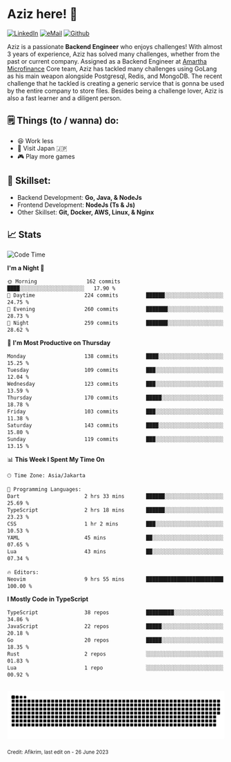 # Aziz here! 👋

[![LinkedIn](https://img.shields.io/static/v1?message=afikrim&logo=linkedin&label=&color=0077B5&logoColor=white&labelColor=&style=for-the-badge)](https://www.linkedin.com/in/afikrim)
[![eMail](https://img.shields.io/static/v1?message=afikrim10@gmail.com&logo=gmail&label=&color=D14836&logoColor=white&labelColor=&style=for-the-badge)](mailto:afikrim10@gmail.com)
[![Github](https://komarev.com/ghpvc/?username=afikrim&label=Visitors&style=for-the-badge)](https://www.github.com/afikrim)

<!--Introduction-->
Aziz is a passionate **Backend Engineer** who enjoys challenges! With almost 3 years of experience, Aziz has solved many challenges, whether from the past or current company. Assigned as a Backend Engineer at [Amartha Microfinance](https://amartha.com) Core team, Aziz has tackled many challenges using GoLang as his main weapon alongside Postgresql, Redis, and MongoDB. The recent challenge that he tackled is creating a generic service that is gonna be used by the entire company to store files. Besides being a challenge lover, Aziz is also a fast learner and a diligent person.

<!--Things TODO-->
## 🗒️ Things (to / wanna) do:

- 😆 Work less
- 🚀 Visit Japan 🇯🇵
- 🎮 Play more games

<!--Skillset-->
## 🏅 Skillset:

- Backend Development: **Go, Java, & NodeJs**
- Frontend Development: **NodeJs (Ts & Js)**
- Other Skillset: **Git, Docker, AWS, Linux, & Nginx**

## 📈 Stats  

<!--START_SECTION:waka-->
![Code Time](http://img.shields.io/badge/Code%20Time-1%2C230%20hrs%2051%20mins-blue)

**I'm a Night 🦉** 

```text
🌞 Morning                162 commits         ████░░░░░░░░░░░░░░░░░░░░░   17.90 % 
🌆 Daytime                224 commits         ██████░░░░░░░░░░░░░░░░░░░   24.75 % 
🌃 Evening                260 commits         ███████░░░░░░░░░░░░░░░░░░   28.73 % 
🌙 Night                  259 commits         ███████░░░░░░░░░░░░░░░░░░   28.62 % 
```
📅 **I'm Most Productive on Thursday** 

```text
Monday                   138 commits         ████░░░░░░░░░░░░░░░░░░░░░   15.25 % 
Tuesday                  109 commits         ███░░░░░░░░░░░░░░░░░░░░░░   12.04 % 
Wednesday                123 commits         ███░░░░░░░░░░░░░░░░░░░░░░   13.59 % 
Thursday                 170 commits         █████░░░░░░░░░░░░░░░░░░░░   18.78 % 
Friday                   103 commits         ███░░░░░░░░░░░░░░░░░░░░░░   11.38 % 
Saturday                 143 commits         ████░░░░░░░░░░░░░░░░░░░░░   15.80 % 
Sunday                   119 commits         ███░░░░░░░░░░░░░░░░░░░░░░   13.15 % 
```


📊 **This Week I Spent My Time On** 

```text
🕑︎ Time Zone: Asia/Jakarta

💬 Programming Languages: 
Dart                     2 hrs 33 mins       ██████░░░░░░░░░░░░░░░░░░░   25.69 % 
TypeScript               2 hrs 18 mins       ██████░░░░░░░░░░░░░░░░░░░   23.23 % 
CSS                      1 hr 2 mins         ███░░░░░░░░░░░░░░░░░░░░░░   10.53 % 
YAML                     45 mins             ██░░░░░░░░░░░░░░░░░░░░░░░   07.65 % 
Lua                      43 mins             ██░░░░░░░░░░░░░░░░░░░░░░░   07.34 % 

🔥 Editors: 
Neovim                   9 hrs 55 mins       █████████████████████████   100.00 % 
```

**I Mostly Code in TypeScript** 

```text
TypeScript               38 repos            █████████░░░░░░░░░░░░░░░░   34.86 % 
JavaScript               22 repos            █████░░░░░░░░░░░░░░░░░░░░   20.18 % 
Go                       20 repos            █████░░░░░░░░░░░░░░░░░░░░   18.35 % 
Rust                     2 repos             ░░░░░░░░░░░░░░░░░░░░░░░░░   01.83 % 
Lua                      1 repo              ░░░░░░░░░░░░░░░░░░░░░░░░░   00.92 % 
```




<!--END_SECTION:waka-->


<br clear="both">

<div align="center">
  <img src="https://raw.githubusercontent.com/afikrim/afikrim/output/snake.svg" alt="Snake animation" />
</div>


<sub>Credit: Afikrim, last edit on - 26 June 2023</sub>
